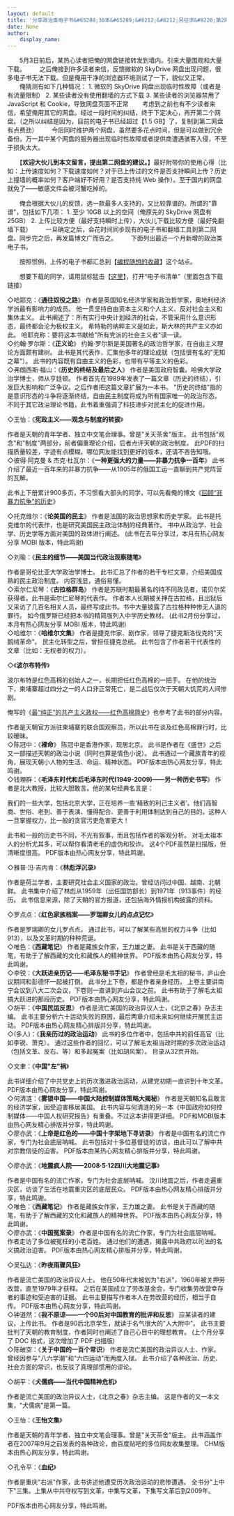```yaml
---
layout: default
title: '分享政治类电子书&#65288;30本&#65289;&#8212;&#8212;另征求&#8220;第2网盘&#8221;的建议'
date: None
author:
    display_name: 
---
```


  
  
  
　　5月3日前后，某热心读者把俺的网盘链接转发到墙内。引来大量围观和大量下载。 　　之后俺接到许多读者来信，反馈微软的 SkyDrive 网盘出现问题，很多电子书无法下载。但是俺用干净的浏览器环境测试了一下，貌似又正常。 　　俺猜测有如下几种情况： 1. 微软的 SkyDrive 网盘出现临时性故障（或者是有流量限制） 2. 某些读者没有使用翻墙的方式下载 3. 某些读者的浏览器禁用了 JavaScript 和 Cookie，导致网盘页面不正常 　　考虑到之前也有不少读者来信，希望俺用其它的网盘。经过一段时间的纠结，终于下定决心，再开第二个网盘。（之所以纠结是因为，目前的电子书已经超过【1.5 GB】了，复制到第二网盘有点费劲） 　　今后同时维护两个网盘，虽然要多花点时间，但是可以做到冗余备份。万一其中某个网盘的服务器出现临时性故障或者提供商遭遇骇客入侵，不至于损失太大。

　　【**欢迎大伙儿到本文留言，提出第二网盘的建议。**】最好附带你的使用心得（比如：上传速度如何？下载速度如何？对于已上传过的文件是否支持瞬间上传？历史上撞墙的概率如何？客户端好不好用？是否支持纯 Web 操作）。至于国内的网盘就免了——敏感文件会被河蟹吃掉的。

　　俺会根据大伙儿的反馈，选一款最多人支持的，又比较靠谱的。所谓的"靠谱"，包括如下几项： 1. 至少 10GB 以上的空间（俺原先的 SkyDrive 网盘有 25GB） 2. 上传比较方便（最好支持瞬时上传），大伙儿下载比较方便（最好免翻墙下载） 　　一旦确定之后，会花时间同步现有的电子书和翻墙工具到第二网盘。同步完之后，再发篇博文广而告之。 　　下面列出最近一个月新增的政治类电子书。

　　按照惯例，上传的电子书都汇总到【[编程随想的收藏](https://github.com/programthink/)】这个站点。

  
　　想要下载的同学，请用鼠标猛击【[这里](https://github.com/programthink/books)】，打开“电子书清单”（里面包含下载链接）  
  
  
◇哈耶克：《**通往奴役之路**》 作者是英国知名经济学家和政治哲学家，奥地利经济学派最有影响力的成员。 他一贯坚持自由资本主义和个人主义、反对社会主义和集体主义。 此书阐述了：所有实行中央计划经济的社会，不管采用什么意识形态，最终都会沦为极权主义。 希特勒的纳粹主义是如此，斯大林的共产主义亦如此。 哈耶克称：要将这本书献给"所有党派的社会主义者"读一读。  
◇约翰·罗尔斯：《**正义论**》 约翰·罗尔斯是美国著名的政治哲学家，在自由主义理论方面颇有建树。 此书是其代表作，汇集他多年的理论成就（包括很有名的"无知之幕"）。 此书的内容既有自由主义的色彩，也带有平等主义的色彩。  
◇弗朗西斯·福山：《**历史的终结及最后之人**》 作者是美国政府智囊。哈佛大学政治学博士，师从亨廷顿。 作者首先在1989年发表了一篇文章（历史的终结），引发巨大影响和广泛争议。之后作者把这篇文章扩展为一本书。 "历史的终结"指的是意识形态的斗争将逐渐终结，自由民主制度将成为所有国家唯一的政治形态。 不同于其它政治理论书籍，此书着重强调了科技进步对民主化的促进作用。

◇王怡：《**宪政主义——观念与制度的转捩**》

作者是天朝的青年学者、独立中文笔会理事。曾是"关天茶舍"版主。 此书包括"观念"和"制度"两部分，前者偏重理论介绍，后者点评天朝的政治制度。 此PDF的扫描质量较差，字迹有点模糊。哪位网友能找到更好的版本，还请不吝告知哦。  
◇彼得·阿克曼 & 杰克·杜瓦尔：《**一种更强大的力量——非暴力抗争一百年**》 此书介绍了最近一百年来的非暴力抗争——从1905年的俄国工运一直聊到共产党阵营的瓦解。

此书上下册累计900多页，不习惯看大部头的同学，可以先看俺的博文《[回顾“非暴力抗争”的历史](https://program-think.blogspot.com/2012/08/revolution-6.html)》

  
◇托克维尔：《**论美国的民主**》 作者是法国的政治思想家和历史学家。 此书是托克维尔的代表作，也是研究美国民主政治体制的经典著作。 书中从政治学、社会学、历史学等方面对美国的政体进行阐述。 (此书在去年分享过，本月有热心网友分享 MOBI 版本，特此鸣谢)

◇刘瑜：《**民主的细节——美国当代政治观察随笔**》

作者是哥伦比亚大学政治学博士。 此书汇总了作者的若干专栏文章，介绍美国成熟的民主政治制度。 内容浅显，通俗易懂。  
◇索尔仁尼琴：《**古拉格群岛**》 作者是苏联时期最著名的持不同政见者，诺贝尔奖获得者。此书是索尔仁尼琴的代表作。 作者本人长期被关押在古拉格，且出狱后又采访了几百名相关人员，最终写成此书。书中大量披露了古拉格种种惨无人道的罪行。 如今俄罗斯已经把本书的精简版列入中学历史教材。 (此书2月份分享过，本月有热心网友分享 MOBI 版本，特此鸣谢)  
◇哈维尔：《**哈维尔文集**》 作者是捷克作家、剧作家，领导了捷克斯洛伐克的"天鹅绒革命"。 民主化转型之后，曾担任捷克总统。 此书包含了作者若干代表性的文章（比如：无权者的权力）。

◇《**波尔布特传**》

波尔布特是红色高棉的创始人之一，长期担任红色高棉的一把手。 在他的统治下，柬埔寨超过四分之一的人口非正常死亡，是二战后仅次于天朝大饥荒的人间惨剧。

俺写的《[最“纯正”的共产主义政权——红色高棉简史](https://program-think.blogspot.com/2012/10/history-of-red-khmers.html)》也参考了此书的部分内容。

作者是天朝官方派驻柬埔寨的联合国观察员，所以此书在谈及红色高棉罪行时，比较暧昧。  
◇陈冠中：《**裸命**》 陈冠中是香港作家，现居北京。 此书是作者在《盛世》之后又一部描述天朝的政治小说（同时也算是情色小说）。 此书通过一个藏族青年的视角，展现天朝小人物的生活、命运、精神状态。 PDF版本由热心网友分享，特此鸣谢。  
◇钱理群：《**毛泽东时代和后毛泽东时代(1949-2009)——另一种历史书写**》 作者是北大教授，比较大胆敢言。他的某句经典名言是：

我们的一些大学，包括北京大学，正在培养一些‘精致的利己主义者’。他们高智商、世俗、老到、善于表演、懂得配合、更善于利用体制达到自己的目的。这种人一旦掌握权力，比一般的贪官污吏危害更大！

此书和一般的历史书不同，不光有叙事，而且包括作者的客观分析。 对毛太祖本人的分析尤其多，可以帮你看清老毛的虚伪和狡诈。 这4个PDF虽然是扫描版，但清晰度很高。 PDF版本由热心网友分享，特此鸣谢。

◇雅普·冯·吉内肯：《**林彪浮沉录**》

作者是荷兰学者，主要研究社会主义国家的政治。曾经访问过中国、越南、北朝鲜。 此书集中介绍了林彪从1959年（出任国防部长）到1971年（913事件）的经历。 此书信息来源，除了天朝的官方报道，还包括海外情报机构披露的资料。

◇罗点点：《**红色家族档案——罗瑞卿女儿的点点记忆**》

作者是罗瑞卿的女儿罗点点。 通过此书，可以了解某些高层的权力斗争（比如913），以及文革时期的种种荒诞。  
◇唯色：《**西藏笔记**》 作者是藏族女作家，王力雄之妻。 此书是关于西藏的随笔，有助于了解西藏的文化和藏族人的精神世界。 PDF版本由热心网友分享，特此鸣谢。  
◇李锐：《**大跃进亲历记——毛泽东秘书手记**》 作者曾经是毛太祖的秘书，庐山会议期间和彭德怀一起被打倒。 此书分上下卷，都是作者亲身经历。 上卷主要讲南宁会议到八大二次会议，下卷则一直讲到庐山会议之前。 此书有助于了解毛太祖搞大跃进的那段历史。 PDF版本由热心网友分享，特此鸣谢。  
◇胡平：《**中国民运反思**》 作者是流亡美国的政治异议人士，《北京之春》杂志主编。 此书主要分析六十运动失败的原因，最后两章介绍未来如何继续开展民主运动。 PDF版本由热心网友精心排版并分享，特此鸣谢。  
◇(多人)：《**我亲历过的政治运动**》 此书的多位作者中，包括中共的前任高官（比如李锐、萧克）。 通过这些作者的回忆，可以了解毛太祖当政时期的多次政治运动（包括文革、反右、等）和多起冤案（比如胡风案）。 目录从32页开始。

◇文聿：《**中国"左"祸**》

此书详细介绍了中共党史上的历次激进政治运动，从建党初期一直讲到十年文革。 PDF版本由热心网友分享，特此鸣谢。  
◇何清涟：《**雾锁中国——中国大陆控制媒体策略大揭秘**》 作者是天朝知名且敢言的经济学家，因受迫害移居美国。 此书内容与何清涟的另一本《中国政府如何控制媒体——中国人权研究报告》有重叠。不过这本讲得更详细。 PDF和MOBI版本由热心网友精心排版并分享，特此鸣谢。  
◇廖亦武：《**上帝是红色的——中国十字架地下寻访录**》 作者是中国有名的流亡作家，专门为社会底层呐喊。 此书包括对十多位基督徒的访谈，由此可以了解中共对宗教信徒的迫害。 PDF版本由某热心网友精心排版并分享，特此鸣谢。

◇廖亦武：《**地震疯人院——2008·5·12四川大地震记事**》

作者是中国有名的流亡作家，专门为社会底层呐喊。 汶川地震之后，作者走遍重灾区，访谈了生活在地震重灾区的底层民众。 PDF版本由热心网友精心排版并分享，特此鸣谢。  
◇唯色：《**西藏笔记**》 作者是藏族女作家，王力雄之妻。 此书是关于西藏的随笔，有助于了解西藏的文化和藏族人的精神世界。 PDF版本由热心网友分享，特此鸣谢。  
◇廖亦武：《**中国冤案录**》 作者是中国有名的流亡作家，专门为社会底层呐喊。 作者走访了多位被冤枉的小老百姓。 通过他们的遭遇，揭露中共政府以司法的名义搞政治迫害。 PDF版本由热心网友精心排版并分享，特此鸣谢。

◇吴弘达：《**昨夜雨骤风狂**》

作者是流亡美国的政治异议人士。 他在50年代末被划为"右派"，1960年被关押劳改营，直至1979年才获释。 之后在美国成立了劳改基金会，专门收集劳改营幸存者的事迹和受迫害的证据。 此书主要描写作者本人在劳改营的经历，相当于自传。 PDF版本由热心网友分享，特此鸣谢。  
◇钟道然：《**我不原谅——一个90后对中国教育的批评和反思**》 应某读者的建议，上传此书。 作者是90后北京学生，就读于名气很大的"人大附中"。 此书主要批判了天朝的教育制度，作者同时也阐述了自己心目中的理想教育。 (上个月分享了 DOC 格式，这次增加了 PDF 扫描版)  
◇陈破空：《**关于中国的一百个常识**》 作者是流亡美国的政治异议人士、作家。 曾经因参与"八六学潮"和"六四运动"而两度入狱。 此书介绍了各种政治、历史、社会方面的常识，也反驳了真理部惯用的谬论。

◇胡平：《**犬儒病——当代中国精神危机**》

作者是流亡美国的政治异议人士，《北京之春》杂志主编。 这是作者的又一本文集，"犬儒病"是第一篇。

◇王怡：《**王怡文集**》

作者是天朝的青年学者、独立中文笔会理事。曾是"关天茶舍"版主。 此书涵盖作者在2007年9月之前发表的各种政论，由百度贴吧的多位网友收集整理。 CHM版本由热心网友分享，特此鸣谢。

◇孔令平：《**血纪**》

作者是重庆"右派"作家，此书讲述他遭受历次政治运动的悲惨遭遇。 全书分"上中下"三集。上集从中共夺权写到文革，中集写文革，下集写文革后到2009年。

PDF版本由热心网友分享，特此鸣谢。

